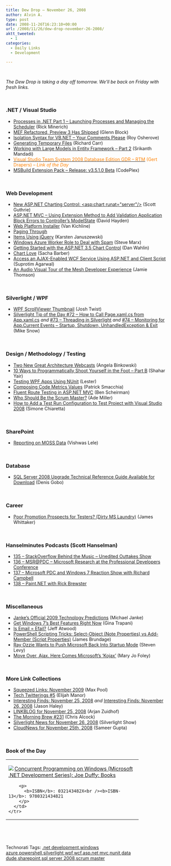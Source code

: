 ```yaml
---
title: Dew Drop – November 26, 2008
author: Alvin A.
type: post
date: 2008-11-26T16:23:10+00:00
url: /2008/11/26/dew-drop-november-26-2008/
aktt_tweeted:
  - 1
categories:
  - Daily Links
  - Development

---
```

&#160;

_The Dew Drop is taking a day off tomorrow. We’ll be back on Friday with fresh links._

&#160;

### .NET / Visual Studio

  * <a target="_blank" href="http://www.atalasoft.com/cs/blogs/rickm/archive/2008/11/25/playing-with-external-processes-in-net-part-1-basic-task-management.aspx">Processes in .NET Part 1 &#8211; Launching Processes and Managing the Scheduler</a> (Rick Minerich)
  * <a target="_blank" href="http://blogs.msdn.com/gblock/archive/2008/11/26/mef-re-factored-preview-3-has-shipped.aspx">MEF Refactored, Preview 3 Has Shipped</a> (Glenn Block)
  * <a target="_blank" href="http://weblogs.asp.net/rosherove/archive/2008/11/26/isolation-syntax-for-vb-net-your-comments-please.aspx">Isolation Syntax for VB.NET &#8211; Your Comments Please</a> (Roy Osherove)
  * <a target="_blank" href="http://www.blackwasp.co.uk/TemporaryFiles.aspx">Generating Temporary Files</a> (Richard Carr)
  * <a target="_blank" href="http://blogs.msdn.com/adonet/archive/2008/11/25/working-with-large-models-in-entity-framework-part-2.aspx">Working with Large Models in Entity Framework &#8211; Part 2</a> (Srikanth Mandadi)
  * <a target="_blank" href="http://blogs.msdn.com/gertd/archive/2008/11/25/visual-studio-team-system-2008-database-edition-gdr-rtm.aspx"><font color="#ff8000">Visual Studio Team System 2008 Database Edition GDR – RTM</font></a> <font color="#ff8000">(Gert Drapers)<em> – Link of the Day</em></font>
  * <a target="_blank" href="http://www.codeplex.com/MSBuildExtensionPack/Release/ProjectReleases.aspx?ReleaseId=18089">MSBuild Extension Pack &#8211; Release: v3.5.1.0 Beta</a> (CodePlex)

&#160;

### Web Development

  * <a target="_blank" href="http://weblogs.asp.net/scottgu/archive/2008/11/24/new-asp-net-charting-control-lt-asp-chart-runat-quot-server-quot-gt.aspx">New ASP.NET Charting Control: <asp:chart runat="server"/></a> (Scott Guthrie)
  * <a target="_blank" href="http://codebetter.com/blogs/david.hayden/archive/2008/11/25/asp-net-mvc-using-extension-method-to-add-validation-application-block-errors-to-controller-s-modelstate.aspx">ASP.NET MVC &#8211; Using Extension Method to Add Validation Application Block Errors to Controller&#8217;s ModelState</a> (David Hayden)
  * <a target="_blank" href="http://blogs.msdn.com/webdevtools/archive/2008/11/25/web-platform-installer.aspx">Web Platform Installer</a> (Van Kichline)
  * <a target="_blank" href="http://www.rhizohm.net//irhetoric/blog/73/default.aspx">Paging Through <li> Items Using jQuery</a> (Karsten Januszewski)
  * <a target="_blank" href="http://blog.smarx.com/posts/windows-azure-worker-role-to-deal-with-spam">Windows Azure Worker Role to Deal with Spam</a> (Steve Marx)
  * <a target="_blank" href="http://weblogs.asp.net/dwahlin/archive/2008/11/25/getting-started-with-the-asp-net-3-5-chart-control.aspx">Getting Started with the ASP.NET 3.5 Chart Control</a> (Dan Wahlin)
  * <a target="_blank" href="http://sachabarber.net/?p=383">Chart Love</a> (Sacha Barber)
  * <a target="_blank" href="http://www.dotnetcurry.com/ShowArticle.aspx?ID=235">Access an AJAX-Enabled WCF Service Using ASP.NET and Client Script</a> (Suprotim Agarwal)
  * <a target="_blank" href="http://blogs.conchango.com/jamiethomson/archive/2008/11/25/an-audio-visual-tour-of-the-mesh-developer-experience.aspx">An Audio Visual Tour of the Mesh Developer Experience</a> (Jamie Thomson)

&#160;

### Silverlight / WPF

  * <a target="_blank" href="http://www.thejoyofcode.com/WPF_ScrollViewer_Thumbnail.aspx">WPF ScrollViewer Thumbnail</a> (Josh Twist)
  * <a target="_blank" href="http://silverlight.net/blogs/msnow/archive/2008/11/25/silverlight-tip-of-the-day-72-how-to-call-page-xaml-cs-from-app-xaml-cs.aspx">Silverlight Tip of the Day #72 &#8211; How to Call Page.xaml.cs from App.xaml.cs</a>&#160;_and_&#160;<a target="_blank" href="http://silverlight.net/blogs/msnow/archive/2008/11/25/silverlight-tip-of-the-day-73-threading-in-silverlight.aspx">#73 &#8211; Threading in Silverlight</a> _and_&#160;<a target="_blank" href="http://silverlight.net/blogs/msnow/archive/2008/11/25/silverlight-tip-of-the-day-74-monitoring-for-app-current-events-startup-shutdown-unhandledexception-amp-exit.aspx">#74 &#8211; Monitoring for App.Current Events &#8211; Startup, Shutdown, UnhandledException & Exit</a> (Mike Snow)

&#160;

### Design / Methodology / Testing

  * <a target="_blank" href="http://blogs.msdn.com/angelab/archive/2008/11/25/two-new-great-architecture-web-casts.aspx">Two New Great Architecture Webcasts</a> (Angela Binkowski)
  * <a target="_blank" href="http://www.dev102.com/2008/11/25/10-ways-to-programaticly-shoot-yourself-in-the-foot-part-b/">10 Ways to Programmatically Shoot Yourself in the Foot &#8211; Part B</a> (Shahar Yair)
  * <a target="_blank" href="http://blogs.msdn.com/llobo/archive/2008/11/25/testing-wpf-apps-using-nunit.aspx">Testing WPF Apps Using NUnit</a> (Lester)
  * <a target="_blank" href="http://codebetter.com/blogs/patricksmacchia/archive/2008/11/25/composing-code-metrics-values.aspx">Composing Code Metrics Values</a> (Patrick Smacchia)
  * <a target="_blank" href="http://flux88.com/blog/fluent-route-testing-in-asp-net-mvc/">Fluent Route Testing in ASP.NET MVC</a> (Ben Scheirman)
  * <a target="_blank" href="http://www.ademiller.com/blogs/tech/2008/11/who-should-be-the-scrum-master/?&owa_from=feed&owa_sid=">Who Should Be the Scrum Master?</a> (Ade Miller)
  * <a target="_blank" href="http://codeclimber.net.nz/archive/2008/11/26/how-to-add-a-test-run-configuration-to-test-project.aspx">How to Add a Test Run Configuration to Test Project with Visual Studio 2008</a> (Simone Chiaretta)

&#160;

### SharePoint

  * <a target="_blank" href="http://vlele.wordpress.com/2008/11/25/reporting-on-moss-data/">Reporting on MOSS Data</a> (Vishwas Lele)

&#160;

### Database

  * <a target="_blank" href="http://blogs.lessthandot.com/index.php/DataMgmt/DataDesign/sql-server-2008-upgrade-technical-refere">SQL Server 2008 Upgrade Technical Reference Guide Available for Download</a> (Denis Gobo)

&#160;

### Career

  * <a target="_blank" href="http://blogs.msdn.com/james_whittaker/archive/2008/11/21/poor-promotion-prospects-for-testers-dirty-ms-laundry.aspx">Poor Promotion Prospects for Testers? (Dirty MS Laundry)</a> (James Whittaker)

&#160;

### Hanselminutes Podcasts (Scott Hanselman)

  * <a target="_blank" href="http://www.hanselman.com/blog/HanselminutesPodcast135StackOverflowBehindTheMusicUneditedOuttakesShow.aspx">135 &#8211; StackOverflow Behind the Music &#8211; Unedited Outtakes Show</a>
  * <a target="_blank" href="http://www.hanselman.com/blog/HanselminutesPodcast136MSRPDCMicrosoftResearchAtTheProfessionalDevelopersConference.aspx">136 &#8211; MSR@PDC &#8211; Microsoft Research at the Professional Developers Conference</a>
  * <a target="_blank" href="http://www.hanselman.com/blog/HanselminutesPodcast137MicrosoftPDCAndWindows7ReactionShowWithRichardCampbell.aspx">137 &#8211; Microsoft PDC and Windows 7 Reaction Show with Richard Campbell</a>
  * <a target="_blank" href="http://www.hanselman.com/blog/HanselminutesPodcast138PaintNETWithRickBrewster.aspx">138 &#8211; Paint.NET with Rick Brewster</a>

&#160;

### Miscellaneous

  * <a target="_blank" href="http://lastinfirstout.blogspot.com/2008/11/jankes-official-2009-technology.html">Janke&#8217;s Official 2009 Technology Predictions</a> (Michael Janke)
  * <a target="_blank" href="http://lifehacker.com/5077690/get-windows-7s-best-features-right-now">Get Windows 7&#8217;s Best Features Right Now</a> (Gina Trapani)
  * <a target="_blank" href="http://www.codinghorror.com/blog/archives/001191.html">Is Email = Efail?</a> (Jeff Atwood)
  * <a target="_blank" href="http://blogs.msdn.com/mediaandmicrocode/archive/2008/11/26/microcode-powershell-scripting-tricks-select-object-note-properties-vs-add-member-script-properties.aspx">PowerShell Scripting Tricks: Select-Object (Note Properties) vs Add-Member (Script Properties)</a> (James Brundage)
  * <a target="_blank" href="http://www.wired.com/techbiz/people/magazine/16-12/ff_ozzie">Ray Ozzie Wants to Push Microsoft Back Into Startup Mode</a> (Steven Levy)
  * <a target="_blank" href="http://blogs.zdnet.com/microsoft/?p=1741">Move Over, Ajax. Here Comes Microsoft&#8217;s &#8216;Kojax&#8217;</a> (Mary Jo Foley)

&#160;

### More Link Collections

  * <a target="_blank" href="http://www.codesqueeze.com/squeezed-links-november-2009/">Squeezed Links: November 2009</a> (Max Pool)
  * <a target="_blank" href="http://webdevdotnet.blogspot.com/2008/11/tech-twitterings-5.html">Tech Twitterings #5</a> (Elijah Manor)
  * <a target="_blank" href="http://jasonhaley.com/blog/archive/2008/11/25/142535.aspx">Interesting Finds: November 25, 2008</a>&#160;_and_&#160;<a target="_blank" href="http://jasonhaley.com/blog/archive/2008/11/26/142537.aspx">Interesting Finds: November 26, 2008</a> (Jason Haley)
  * <a target="_blank" href="http://www.arjansworld.com/2008/11/25/linkblog-for-november-25-2008/">LINKBLOG for November 25, 2008</a> (Arjan Zuidhof)
  * <a target="_blank" href="http://blog.cwa.me.uk/2008/11/26/the-morning-brew-231/">The Morning Brew #231</a> (Chris Alcock)
  * <a target="_blank" href="http://www.silverlightshow.net/news/Silverlight-News-for-November-26-2008.aspx">Silverlight News for November 26, 2008</a> (Silverlight Show)
  * <a target="_blank" href="http://www.cloudave.com/link/cloudnews-for-november-25th-2008">CloudNews for November 25th, 2008</a> (Sameer Gupta)

&#160;

### Book of the Day

<div style="padding-bottom: 0px; margin: 0px; padding-left: 0px; padding-right: 0px; display: inline; float: none; padding-top: 0px" id="scid:7dc1bd33-94bd-46fd-a20b-0131235bcd47:abba5577-ff61-4147-9e15-e33a616a2a18" class="wlWriterEditableSmartContent">
  <table cellspacing="0" cellpadding="2" width="400" border="0" unselectable="on">
    <tr>
      <td valign="top" width="400">
        <p>
          <a title="Concurrent Programming on Windows (Microsoft .NET Development Series): Joe Duffy: Books" href="http://www.amazon.com/exec/obidos/ASIN/032143482X/alvinashcraft-20"><img data-recalc-dims="1" decoding="async" src="https://i0.wp.com/images.amazon.com/images/P/032143482X.01.MZZZZZZZ.jpg?w=660" border="0" align="left" style="float:left" />Concurrent Programming on Windows (Microsoft .NET Development Series): Joe Duffy: Books</a>
        </p>
        
        <p>
          <b>ISBN</b>: 032143482X<br /><b>ISBN-13</b>: 9780321434821
        </p>
      </td>
    </tr>
  </table>
</div>

&#160;

<div style="padding-bottom: 0px; margin: 0px; padding-left: 0px; padding-right: 0px; display: inline; float: none; padding-top: 0px" id="scid:C16BAC14-9A3D-4c50-9394-FBFEF7A93539:a9833731-d05b-467f-8084-3105ab9ffb7e" class="wlWriterEditableSmartContent">
  <!--dotnetkickit-->
</div>

&#160;

<div style="padding-bottom: 0px; margin: 0px; padding-left: 0px; padding-right: 0px; display: inline; float: none; padding-top: 0px" id="scid:0767317B-992E-4b12-91E0-4F059A8CECA8:b79f1126-a782-477a-84c6-88e0ea2c53eb" class="wlWriterEditableSmartContent">
  Technorati Tags: <a href="http://technorati.com/tags/.net+development" rel="tag">.net development</a>,<a href="http://technorati.com/tags/windows+azure" rel="tag">windows azure</a>,<a href="http://technorati.com/tags/powershell" rel="tag">powershell</a>,<a href="http://technorati.com/tags/silverlight" rel="tag">silverlight</a>,<a href="http://technorati.com/tags/wpf" rel="tag">wpf</a>,<a href="http://technorati.com/tags/wcf" rel="tag">wcf</a>,<a href="http://technorati.com/tags/asp.net+mvc" rel="tag">asp.net mvc</a>,<a href="http://technorati.com/tags/nunit" rel="tag">nunit</a>,<a href="http://technorati.com/tags/data+dude" rel="tag">data dude</a>,<a href="http://technorati.com/tags/sharepoint" rel="tag">sharepoint</a>,<a href="http://technorati.com/tags/sql+server+2008" rel="tag">sql server 2008</a>,<a href="http://technorati.com/tags/scrum+master" rel="tag">scrum master</a>
</div>